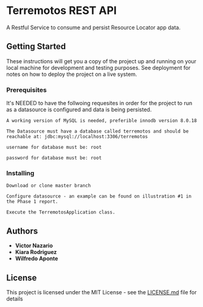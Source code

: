 # Terremotos REST API

A Restful Service to consume and persist Resource Locator app data. 

## Getting Started

These instructions will get you a copy of the project up and running on your local machine for development and testing purposes. See deployment for notes on how to deploy the project on a live system.

### Prerequisites

It's NEEDED to have the follwoing requesites in order for the project to run as a datasource is configured and data is being persisted. 

```
A working version of MySQL is needed, preferible innodb version 8.0.18
```
```
The Datasource must have a database called terremotos and should be reachable at: jdbc:mysql://localhost:3306/terremotos
```
```
username for database must be: root
```
```
password for database must be: root
```
### Installing

```
Download or clone master branch
```

```
Configure datasource - an example can be found on illustration #1 in the Phase 1 report. 
```

```
Execute the TerremotosApplication class. 
```
 

## Authors

* **Victor Nazario**
* **Kiara Rodriguez**
* **Wilfredo Aponte** 

## License

This project is licensed under the MIT License - see the [LICENSE.md](LICENSE.md) file for details
